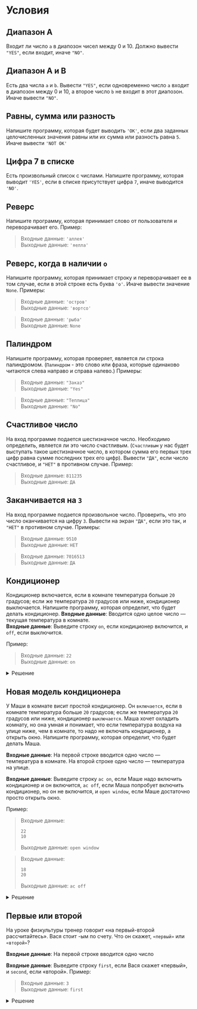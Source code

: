 # Условия
## Диапазон A
Входит ли число `a` в диапозон чисел между 0 и 10. Должно вывести `"YES"`, если входит, иначе `"NO"`.
## Диапазон A и B
Есть два числа `a` и `b`. Вывести `"YES"`, если одновременно число `a` входит в диапозон между 0 и 10, а второе число `b` не входит в этот диапозон. Иначе вывести `"NO"`.
## Равны, сумма или разность
Напишите программу, которая будет выводить `'OK'`, если два заданных целочисленных значения равны или их сумма или разность равна `5`. Иначе вывести `'NOT OK'`
## Цифра 7 в списке
Есть произвольный список с числами.
Напишите программу, которая выводит `'YES'`, если в списке присутствует цифра `7`, иначе выводится `'NO'`.
## Реверс
Напишите программу, которая принимает слово от пользователя и переворачивает его. Пример:
>Входные данные: `'аллея'`\
Выходные данные: `'яелла'`
## Реверс, когда в наличии `o`
Напишите программу, которая принимает строку и переворачивает ее в том случае, если в этой строке есть буква `'o'`. Иначе вывести значение `None`. Примеры:
>Входные данные: `'остров'`\
Выходные данные: `'вортсо'`

>Входные данные: `'рыба'`\
Выходные данные: `None`
## Палиндром
Напишите программу, которая проверяет, является ли строка палиндромом. (`Палиндром` - это слово или фраза, которые одинаково читаются слева направо и справа налево.)
Примеры:
>Входные данные: `"Заказ"`\
Выходные данные: `"Yes"`

>Входные данные: `"Теплица"`\
Выходные данные: `"No"`
## Счастливое число
На вход программе подается шестизначное число. Необходимо определить, является ли это число счастливым. (`Счастливым` у нас будет выступать такое шестизначное число, в котором сумма его первых трех цифр равна сумме последних трех его цифр). Вывести `"ДА"`, если число счастливое, и `"НЕТ"` в противном случае. Пример:
>Входные данные: `811235`\
Выходные данные: `ДА`
## Заканчивается на `3`
На вход программе подается произвольное число. Проверить, что это число оканчивается на цифру `3`. Вывести на экран `"ДА"`, если это так, и `"НЕТ"` в противном случае. Примеры:
>Входные данные: `9510`\
Выходные данные: `НЕТ`

>Входные данные: `7016513`\
Выходные данные: `ДА`
## Кондиционер
Кондиционер включается, если в комнате температура больше `20` градусов; если же температура `20` градусов или ниже, кондиционер выключается. Напишите программу, которая определит, что будет делать кондиционер.
**Входные данные**: Вводится одно целое число — текущая температура в комнате.\
**Входные данные**: Выведите строку `on`, если кондиционер включится, и `off`, если выключится.

Пример:
>Входные данные: `22`\
Выходные данные: `on`

<details><summary>Решение</summary>
<pre>
n = int(input())
if n > 20:
    print("on")
else:
    print("off")
</pre>
</details>

## Новая модель кондиционера
У Маши в комнате висит простой кондиционер. Он `включается`, если в комнате температура больше `20` градусов; если же температура `20` градусов или ниже, кондиционер `выключается`. Маша хочет охладить комнату, но она умная и понимает, что если температура воздуха на улице ниже, чем в комнате, то надо не включать кондиционер, а открыть окно. Напишите программу, которая определит, что будет делать Маша.

**Входные данные**: На первой строке вводится одно число — температура в комнате. На второй строке одно число — температура на улице.

**Входные данные**: Выведите строку `ac on`, если Маше надо включить кондиционер и он включится, `ac off`, если Маша попробует включить кондиционер, но он не включится, и `open window`, если Маше достаточно просто открыть окно.

Пример:
>Входные данные:
>```
>22
>10
>```
>Выходные данные: `open window`

>Входные данные:
>```
>18
>20
>```
>Выходные данные: `ac off`

<details><summary>Решение</summary>
<pre>
1.
t_in = int(input())
t_out = int(input())
if t_in <= t_out:
    if t_in > 20:
        print("ac on")
    else:
        print("ac off")
else:
    print("open window")
2.
t_in = int(input())
t_out = int(input())
if t_in > t_out:
    print("open window")
elif t_in > 20:
    print("ac on")
else:
    print("ac off")
</pre>
</details>

## Первые или второй
На уроке физкультуры тренер говорит «на первый-второй рассчитайтесь». Вася стоит 
-ым по счету. Что он скажет, `«первый»` или `«второй»`?

**Входные данные**: На первой строке вводится одно число 

**Входные данные**: Выведите строку `first`, если Вася скажет «первый», и `second`, если «второй».
Пример:
>Входные данные: `3`\
Выходные данные: `first`

<details><summary>Решение</summary>
<pre>
n = int(input())
if n % 2 == 1:
    print("first")
else:
    print("second")
</pre>
</details>